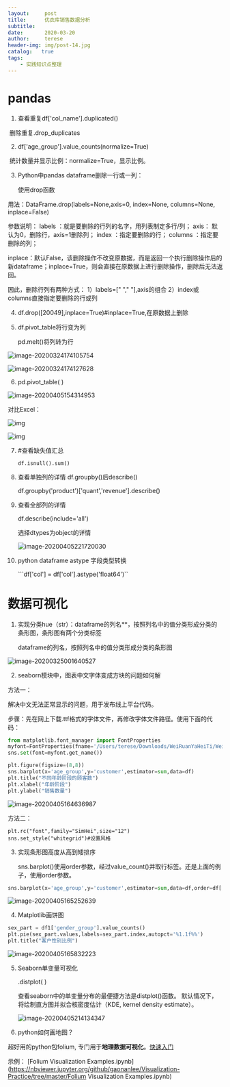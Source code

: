 ```yaml
---
layout:     post
title:      优衣库销售数据分析
subtitle:   
date:       2020-03-20 
author:     terese
header-img: img/post-14.jpg
catalog:   true
tags:
    - 实践知识点整理
---
```


# pandas

1. 查看重复df['col_name'].duplicated()

​        删除重复.drop_duplicates

2. df['age_group'].value_counts(normalize=True)

​        统计数量并显示比例：normalize=True，显示比例。

3. Python中pandas dataframe删除一行或一列：

   使用drop函数

用法：DataFrame.drop(labels=None,axis=0, index=None, columns=None, inplace=False)

参数说明：
labels ：就是要删除的行列的名字，用列表制定多行/列；
axis： 默认为0，删除行，axis=1删除列；
index ：指定要删除的行；
columns ：指定要删除的列；

inplace：默认False，该删除操作不改变原数据，而是返回一个执行删除操作后的新dataframe；inplace=True，则会直接在原数据上进行删除操作，删除后无法返回。

因此，删除行列有两种方式：
1）labels=[" "," "],axis的组合
2）index或columns直接指定要删除的行或列

4. df.drop([20049],inplace=True)#inplace=True,在原数据上删除

5. df.pivot_table将行变为列

   pd.melt()将列转为行

   

![image-20200324174105754](https://tva1.sinaimg.cn/large/00831rSTgy1gdiwlvl8e8j30c907omy5.jpg)

![image-20200324174127628](https://tva1.sinaimg.cn/large/00831rSTgy1gdiwluzea1j30bu07xdgu.jpg)

6. pd.pivot_table( )

![image-20200405154314953](https://tva1.sinaimg.cn/large/00831rSTgy1gdixpdfgkhj30qd0ditaz.jpg)

对比Excel：

![img](https://pic4.zhimg.com/80/v2-8bb58f4d9bf08efafb0053c66ce4c53f_720w.jpg)

![img](https://pic1.zhimg.com/80/v2-36c652c87857f536377e4ecc25544d68_720w.jpg)

7. #查看缺失值汇总

   ```df.isnull().sum()```

8. 查看单独列的详情 df.groupby()后describe()

   df.groupby('product')['quant','revenue'].describe()

9. 查看全部列的详情

   df.describe(include='all')

   选择dtypes为object的详情

   ![image-20200405221720030](https://tva1.sinaimg.cn/large/00831rSTgy1gdj93frb6bj30b2076gm6.jpg)

10. python dataframe astype 字段类型转换

    ```df['col'] = df['col'].astype('float64')``

# 数据可视化

1. 实现分类hue（str）：dataframe的列名**，按照列名中的值分类形成分类的条形图，条形图有两个分类标签

   dataframe的列名，按照列名中的值分类形成分类的条形图

![image-20200325001640527](https://tva1.sinaimg.cn/large/00831rSTgy1gdiyx3owszj30f00dvt93.jpg)

2. seaborn模块中，图表中文字体变成方块的问题如何解

方法一：

解决中文无法正常显示的问题，用于发布线上平台代码。

步骤：先在网上下载.ttf格式的字体文件，再修改字体文件路径。使用下面的代码：

```python
from matplotlib.font_manager import FontProperties  
myfont=FontProperties(fname='/Users/terese/Downloads/WeiRuanYaHeiTi/WeiRuanYaHei-1.ttf',size=14)  
sns.set(font=myfont.get_name())  
```

```python
plt.figure(figsize=(8,8))  
sns.barplot(x='age_group',y='customer',estimator=sum,data=df)  
plt.title("不同年龄阶段的顾客数")  
plt.xlabel("年龄阶段")  
plt.ylabel("销售数量")  
```

![image-20200405164636987](https://tva1.sinaimg.cn/large/00831rSTgy1gdizjatrowj30f80exjrs.jpg)

方法二：

```python3
plt.rc("font",family="SimHei",size="12")
sns.set_style("whitegrid")#设置风格
```

3. 实现条形图高度从高到矮排序

   sns.barplot()使用order参数，经过value_count()并取行标签。还是上面的例子，使用order参数。

```python
sns.barplot(x='age_group',y='customer',estimator=sum,data=df,order=df['age_
```

![image-20200405165252639](https://tva1.sinaimg.cn/large/00831rSTgy1gdizpts3n4j30g40e73ys.jpg)

4. Matplotlib画饼图

```python
sex_part = df1['gender_group'].value_counts()
plt.pie(sex_part.values,labels=sex_part.index,autopct='%1.1f%%')
plt.title("客户性别比例")
```

![image-20200405165832223](https://tva1.sinaimg.cn/large/00831rSTgy1gdizvq0lipj30a509mq37.jpg)

5. Seaborn单变量可视化

   .distplot( )

   查看seaborn中的单变量分布的最便捷方法是distplot()函数。 默认情况下，将绘制直方图并拟合核密度估计（KDE, kernel density estimate）。

   ![image-20200405214134347](https://tva1.sinaimg.cn/large/00831rSTgy1gdj8299prvj30s40d075q.jpg)

6. python如何画地图？

超好用的python包folium, 专门用于**地理数据可视化**。[快速入门](https://python-visualization.github.io/folium/quickstart.html)

示例：  [Folium Visualization Examples.ipynb](https://nbviewer.jupyter.org/github/gaonanlee/Visualization-Practice/tree/master/Folium Visualization Examples.ipynb)




